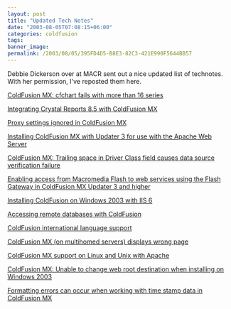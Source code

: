 ```yaml
---
layout: post
title: "Updated Tech Notes"
date: "2003-08-05T07:08:15+06:00"
categories: coldfusion 
tags: 
banner_image: 
permalink: /2003/08/05/395FD4D5-B8E3-82C3-421E990F5644BB57
---
```


Debbie Dickerson over at MACR sent out a nice updated list of technotes. With her permission, I've reposted them here.

<a href="http://www.macromedia.com/support/coldfusion/ts/documents/cfchart_max_series.htm">ColdFusion MX: cfchart fails with more than 16 series</a>

<a href="http://www.macromedia.com/support/coldfusion/ts/documents/cfmx_crystal85.htm">Integrating Crystal Reports 8.5 with ColdFusion MX</a>

<a href="http://www.macromedia.com/support/coldfusion/ts/documents/cfmx_proxy_setting.htm">Proxy settings ignored in ColdFusion MX</a>

<a href="http://www.macromedia.com/support/coldfusion/ts/documents/cfmx_u3_install_apache.htm">
Installing ColdFusion MX with Updater 3 for use with the Apache Web Server</a>

<a href="http://www.macromedia.com/support/coldfusion/ts/documents/driver_class_space.htm">ColdFusion MX: Trailing space in Driver Class field causes data source verification failure</a>

<a href="http://www.macromedia.com/support/coldfusion/ts/documents/enable_flash_webservices.htm">Enabling access from Macromedia Flash to web services using the Flash Gateway in ColdFusion MX Updater 3 and higher</a>

<a href="http://www.macromedia.com/support/coldfusion/ts/documents/install_cf_win2003.htm">Installing ColdFusion on Windows 2003 with IIS 6</a>

<a href="http://www.macromedia.com/support/coldfusion/ts/documents/tn17010.htm">Accessing remote databases with ColdFusion</a>

<a href="http://www.macromedia.com/support/coldfusion/ts/documents/tn17658.htm">ColdFusion international language support</a>

<a href="http://www.macromedia.com/support/coldfusion/ts/documents/tn18258.htm">ColdFusion MX (on multihomed servers) displays wrong page</a>

<a href="http://www.macromedia.com/support/coldfusion/ts/documents/tn18340.htm">ColdFusion MX support on Linux and Unix with Apache</a>

<a href="http://www.macromedia.com/support/coldfusion/ts/documents/win2003_path_error.htm">ColdFusion MX: Unable to change web root destination when installing on Windows 2003</a>

<a href="http://www.macromedia.com/support/coldfusion/ts/documents/tn18324.htm">Formatting errors can occur when working with time stamp data in ColdFusion MX</a>